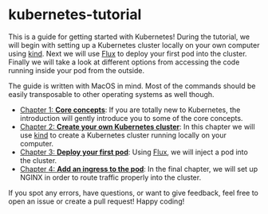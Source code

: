 # kubernetes-tutorial

This is a guide for getting started with Kubernetes! During the tutorial, we will begin with setting up a Kubernetes cluster locally on your own computer using [kind](https://kind.sigs.k8s.io/docs/user/quick-start/). Next we will use [Flux](https://toolkit.fluxcd.io/get-started/) to deploy your first pod into the cluster. Finally we will take a look at different options from accessing the code running inside your pod from the outside.

The guide is written with MacOS in mind. Most of the commands should be easily transposable to other operating systems as well though.

- [Chapter 1: **Core concepts**](./tutorial/concepts.md): If you are totally new to Kubernetes, the introduction will gently introduce you to some of the core concepts.
- [Chapter 2: **Create your own Kubernetes cluster**](./tutorial/cluster.md): In this chapter we will use [kind](https://kind.sigs.k8s.io/docs/user/quick-start/) to create a Kubernetes cluster running locally on your computer.
- [Chapter 3: **Deploy your first pod**](./tutorial/pod.md): Using [Flux](https://toolkit.fluxcd.io/get-started/), we will inject a pod into the cluster.
- [Chapter 4: **Add an ingress to the pod**](./tutorial/ingress.md): In the final chapter, we will set up NGINX in order to route traffic properly into the cluster.

If you spot any errors, have questions, or want to give feedback, feel free to open an issue or create a pull request! Happy coding!
